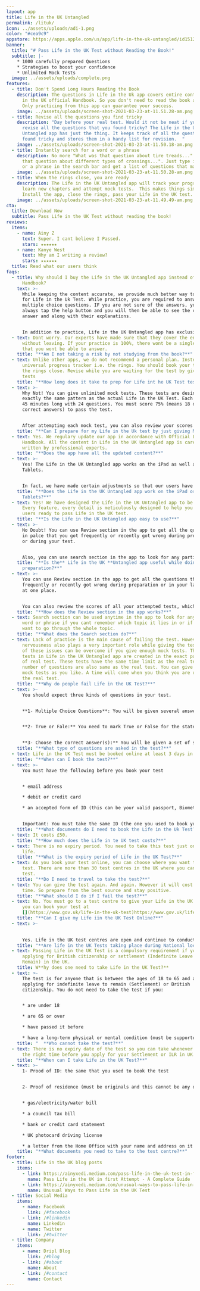 ```yaml
---
layout: app
title: Life in the UK Untangled
permalink: /lituk/
icon: ../assets/uploads/adi-1.png
color: "#cea9c9"
appstore: https://apps.apple.com/us/app/life-in-the-uk-untangled/id1512489096
banner:
  title: "# Pass Life in the UK Test without Reading the Book!"
  subtitle: |-
    * 1000 carefully prepared Questions
    * Strategies to boost your confidence
    * Unlimited Mock Tests
  image: ../assets/uploads/complete.png
features:
  - title: Don't Spend Long Hours Reading the Book
    description: The questions in Life in the Uk app covers entire content of Life
      in the UK official Handbook. So you don't need to read the book anymore.
      Only practicing from this app can guarantee your success.
    image: ../assets/uploads/screen-shot-2021-03-23-at-11.51.28-am.png
  - title: Revise all the questions you find tricky
    description: "Day before your real test. Would it not be neat if you could
      revise all the questions that you found tricky? The Life in the UK
      Untangled app has just the thing. It keeps track of all the questions you
      found tricky and stores them in a handy list for revision.  "
    image: ../assets/uploads/screen-shot-2021-03-23-at-11.50.18-am.png
  - title: Instantly search for a word or a phrase
    description: No more "What was that question about tire treads..." or "What was
      that question about different types of crossings...". Just type in a word
      or a phrase in the search bar and get a list of questions that match.
    image: ../assets/uploads/screen-shot-2021-03-23-at-11.50.28-am.png
  - title: When the rings close, you are ready
    description: The Life in the UK Untangled app will track your progress as you
      learn new chapters and attempt mock tests.  This makes things simple -
      Install the app, close the rings, pass your Life in the UK test.
    image: ../assets/uploads/screen-shot-2021-03-23-at-11.49.49-am.png
cta:
  title: Download Now
  subtitle: Pass Life in the UK Test without reading the book!
reviews:
  items:
    - name: Ainy Z
      text: Super. I cant believe I Passed.
      stars: ★★★★★★
    - name: Kanye West
      text: Why am I writing a review?
      stars: ★★★★★★
  title: Read what our users think
faqs:
  - title: Why should I buy the Life in the UK Untangled app instead of the official
      Handbook?
    text: >-
      While keeping the content accurate, we provide much better way to practice
      for Life in the Uk Test. While practice, you are required to answer
      multiple choice questions. IF you are not sure of the answers, you can
      always tap the help button and you will then be able to see the correct
      answer and along with their explanations.


      In addition to practice, Life in the UK Untangled app has exclusive features that are designed to help you over the line. For example - instant search, smart revision and a universal progress tracker.
  - text: Dont worry. Our experts have made sure that they cover the entire book
      without leaving. If your practice is 100%, there wont be a single question
      that you wont be able to answer.
    title: "**Am I not taking a risk by not studying from the book?**"
  - text: Unlike other apps, we do not recommend a personal plan. Instead, we have a
      universal progress tracker i.e. the rings. You should book your test when
      the rings close. Revise while you are waiting for the test by giving mock
      tests
    title: "**How long does it take to prep for Life int he UK Test test?**"
  - text: >-
      Why Not! You can give unlimited mock tests. These tests are desinged on
      exactly the same pattern as the actual Life in the UK Test. Each test is
      45 minutes long with 24 questions. You must score 75% (means 18 or more
      correct answers) to pass the test.


      After attempting each mock test, you can also review your scores which will show you exactly which areas you need to work on.
    title: "**Can I prepare for my Life in the Uk test by just giving Mock Tests?**"
  - text: Yes. We regulary update our app in accordance with Official Life in the Uk
      Handbook. All the content in Life in the UK Untangled app is carefylly
      written by professional experts.
    title: "**Does the app have all the updated content?**"
  - text: >-
      Yes! The Life in the UK Untangled app works on the iPad as well as Android
      Tablets.


      In fact, we have made certain adjustments so that our users have a pleasant experience with a larger screen.
    title: "**Does the Life in the UK Untangled app work on the iPad or Android
      Tablets?**"
  - text: Yes! We have designed the Life in the UK Untangled app to be easy to use.
      Every feature, every detail is meticulously designed to help you get our
      users ready to pass Life in the UK test.
    title: "**Is the Life in the UK Untangled app easy to use?**"
  - text: >-
      No Doubt! You can use Review section in the app to get all the questions
      in palce that you got frequently or recently got wrong during preparation
      or during your test.


      Also, you can use search section in the app to look for any particular word or phrase if you cant remember which topic it lies in or if you dont have enough time to look through the whole topic.
    title: "**Is the** Life in the UK **Untangled app useful while doing last minute
      preparation?**"
  - text: >-
      You can use Review section in the app to get all the questions that you
      frequently or recently got wrong during preparation or in your last test
      at one place.


      You can also review the scores of all your attempted tests, which will show you exactly which areas you need to work on.
    title: "**How does the Review section in the app works?**"
  - text: Search section can be used anytime in the app to look for any particular
      word or phrase if you cant remember which topic it lies in or if you dont
      want to go through the whole topic.
    title: "**What does the Search section do?**"
  - text: Lack of practice is the main cause of failing the test. However,
      nervousness also plays a very important role while giving the test. Both
      of these issues can be overcome if you give enough mock tests. The mock
      tests in Life in the UK Untangled app are created in the exact pattern as
      of real test. These tests have the same time limit as the real test. The
      number of questions are also same as the real test. You can give as many
      mock tests as you like. A time will come when you think you are ready for
      the real test.
    title: "**Why do people fail Life in the UK Test?**"
  - text: >-
      You should expect three kinds of questions in your test.


      **1- Multiple Choice Questions**: You will be given several answers to the asked question and you need to mark the correct answer(s).


      **2- True or Fale:** You need to mark True or False for the statemnet given in the question.


      **3- Choose the correct answer(s):** You will be given a set of statements and you need to select the ones that are true
    title: "**What type of questions are asked in the test?**"
  - text: Life in the UK Test must be booked online at least 3 days in advance.
    title: "**When can I book the test?**"
  - text: >-
      You must have the following before you book your test


      * email address

      * debit or credit card

      * an accepted form of ID (this can be your valid passport, Biometric Resident Permit, Biometric Resident Card or any other travel document)


      Important: You must take the same ID (the one you used to book your test) to the test centre to prove your identity. You won't be allowed to take the test unless you provide the same ID you used while booking the test.
    title: "**What documents do I need to book the Life in the Uk Test?**"
  - text: It costs £50.
    title: "**How much does the Life in te UK test costs?**"
  - text: There is no expiry period. You need to take this test just once in your
      life.
    title: "**What is the expiry period of Life in the UK Test?**"
  - text: As you book your test online, you can choose where you want to give the
      test. There are more than 30 test centres in the UK where you can give the
      test.
    title: "**Do I need to travel to take the test?**"
  - text: You can give the test again. And again. However it will cost you money and
      time. So prepare from the best source and stay positive.
    title: "**What should I do if I fail the test?**"
  - text: No. You must go to a test centre to give your Life in the UK test. However
      you can book your test at
      [](https://www.gov.uk/life-in-the-uk-test)https://www.gov.uk/life-in-the-uk-test
    title: "**Can I give my Life iin the UK Test Online?**"
  - text: >-
      

      Yes. Life in the UK test centres are open and continue to conduct tests with social distancing measures in place.
    title: "**Are life in the UK Tests taking place during National lockdown?**"
  - text: Passing Life in the UK Test is a compulsory requirement if you are
      applying for British citizenship or settlement (Indefinite Leave to
      Remain) in the UK.
    title: W**hy does one need to take Life in the UK Test?**
  - text: >-
      The test is for anyone that is between the ages of 18 to 65 and are
      applying for indefinite leave to remain (Settlement) or British
      citizenship. You do not need to take the test if you:


      * are under 18

      * are 65 or over

      * have passed it before

      * have a long-term physical or mental condition (must be supported by a doctor’s note)
    title: "  **Who cannot take the test?**"
  - text: There is no expiry date of the test so you can take whenever you think is
      the right time before you apply for your Settlement or ILR in UK.
    title: "**When can I take Life in the UK Test?**"
  - text: >-
      1- Prood of ID: the same that you used to book the test


      2- Proof of residence (must be originals and this cannot be any older than 3 months prior to the date of the test) these can be:


      * gas/electricity/water bill

      * a council tax bill

      * bank or credit card statement

      * UK photocard driving license

      * a letter from the Home Office with your name and address on it
    title: "**What documents you need to take to the test centre?**"
footer:
  - title: Life in the UK blog posts
    items:
      - link: https://ainyxedi.medium.com/pass-life-in-the-uk-test-in-first-attempt-a-complete-guide-53d72882a4ce
        name: Pass Life in the UK in first Attempt - A Complete Guide
      - link: https://ainyxedi.medium.com/unusual-ways-to-pass-life-in-the-uk-3c5ceaa87dc7
        name: Unusual Ways to Pass Life in the UK Test
  - title: Social Media
    items:
      - name: Facebook
        link: /#facebook
      - link: /#linkedin
        name: Linkedin
      - name: Twitter
        link: /#twitter
  - title: Company
    items:
      - name: Dripl Blog
        link: /#blog
      - link: /#about
        name: About
      - link: /#contact
        name: Contact
---
```

